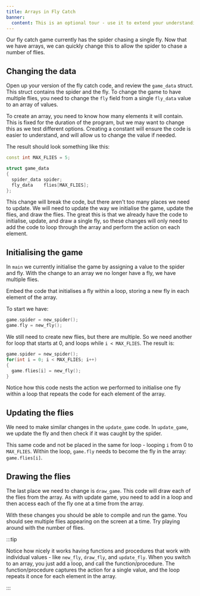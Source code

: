 ```yaml
---
title: Arrays in Fly Catch
banner: 
  content: This is an optional tour - use it to extend your understanding.
---
```


Our fly catch game currently has the spider chasing a single fly. Now that we have arrays, we can quickly change this to allow the spider to chase a number of flies.

## Changing the data

Open up your version of the fly catch code, and review the `game_data` struct. This struct contains the spider and the fly. To change the game to have multiple flies, you need to change the `fly` field from a single `fly_data` value to an array of values.

To create an array, you need to know how many elements it will contain. This is fixed for the duration of the program, but we may want to change this as we test different options. Creating a constant will ensure the code is easier to understand, and will allow us to change the value if needed.

The result should look something like this:

```cpp
const int MAX_FLIES = 5;

struct game_data
{
  spider_data spider;
  fly_data    flies[MAX_FLIES];
};
```

This change will break the code, but there aren't too many places we need to update. We will need to update the way we initialise the game, update the flies, and draw the flies. The great this is that we already have the code to initialise, update, and draw a single fly, so these changes will only need to add the code to loop through the array and perform the action on each element.

## Initialising the game

In `main` we currently initialise the game by assigning a value to the spider and fly. With the change to an array we no longer have a fly, we have multiple flies.

Embed the code that initialises a fly within a loop, storing a new fly in each element of the array.

To start we have:

```cpp
game.spider = new_spider();
game.fly = new_fly();
```

We still need to create new flies, but there are multiple. So we need another for loop that starts at 0, and loops while `i < MAX_FLIES`. The result is:

```cpp
game.spider = new_spider();
for(int i = 0; i < MAX_FLIES; i++)
{
  game.flies[i] = new_fly();
}
```

Notice how this code nests the action we performed to initialise one fly within a loop that repeats the code for each element of the array.

## Updating the flies

We need to make similar changes in the `update_game` code. In `update_game`, we update the fly and then check if it was caught by the spider.

This same code and not be placed in the same for loop - looping `i` from 0 to `MAX_FLIES`. Within the loop, `game.fly` needs to become the fly in the array: `game.flies[i]`.

## Drawing the flies

The last place we need to change is `draw_game`. This code will draw each of the flies from the array. As with update game, you need to add in a loop and then access each of the fly one at a time from the array.

With these changes you should be able to compile and run the game. You should see multiple flies appearing on the screen at a time. Try playing around with the number of flies.

:::tip

Notice how nicely it works having functions and procedures that work with individual values - like `new_fly`, `draw_fly`, and `update_fly`. When you switch to an array, you just add a loop, and call the function/procedure. The function/procedure captures the action for a single value, and the loop repeats it once for each element in the array.

:::
